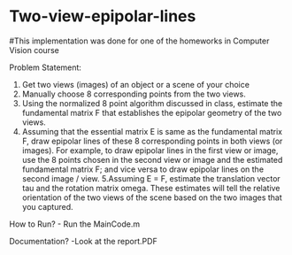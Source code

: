 # Two-view-epipolar-lines
#This implementation was done for one of the homeworks in Computer Vision course


Problem Statement:
  1. Get two views (images) of an object or a scene of your choice
  2. Manually choose 8 corresponding points from the two views.
  3. Using the normalized 8 point algorithm discussed in class, estimate the fundamental matrix F that establishes the epipolar geometry of the two views.
  4. Assuming that the essential matrix E is same as the fundamental matrix F, draw epipolar lines of these 8 corresponding points in both views (or images). For example, to draw epipolar lines in the first view or image, use the 8 points chosen in the second view or image and the estimated fundamental matrix F; and vice versa to draw epipolar lines on the second image / view.
  5.Assuming E = F, estimate the translation vector tau and the rotation matrix omega. These estimates will tell the relative orientation of the two views of the scene based on the two images that you captured.
  
  How to Run?
    - Run the MainCode.m
  
  Documentation? 
    -Look at the report.PDF
